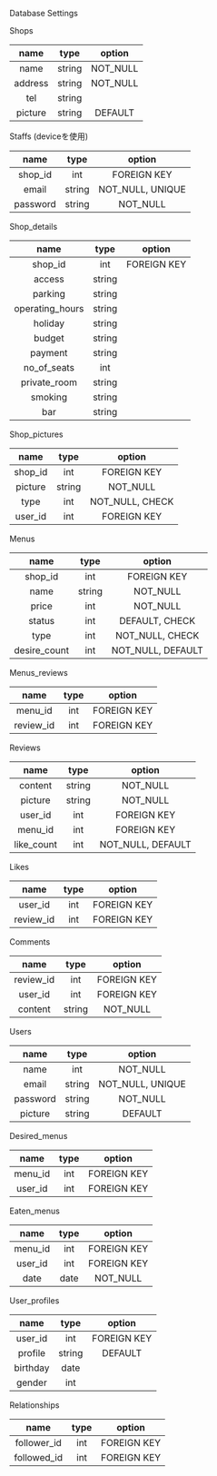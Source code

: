Database Settings

Shops

|  name   |  type  |  option  |
|:-------:|:------:|:--------:|
|  name   | string | NOT_NULL |
| address | string | NOT_NULL |
|   tel   | string |          |
| picture | string | DEFAULT  |

Staffs (deviceを使用)

|   name   |  type  |      option      |
|:--------:|:------:|:----------------:|
| shop_id  |  int   |   FOREIGN KEY    |
|  email   | string | NOT_NULL, UNIQUE |
| password | string |     NOT_NULL     |


Shop_details

|      name       |  type  |   option    |
|:---------------:|:------:|:-----------:|
|     shop_id     |  int   | FOREIGN KEY |
|     access      | string |             |
|     parking     | string |             |
| operating_hours | string |             |
|     holiday     | string |             |
|     budget      | string |             |
|     payment     | string |             |
|   no_of_seats   |  int   |             |
|  private_room   | string |             |
|     smoking     | string |             |
|       bar       | string |             |

Shop_pictures

|  name   |  type  |     option      |
|:-------:|:------:|:---------------:|
| shop_id |  int   |   FOREIGN KEY   |
| picture | string |    NOT_NULL     |
|  type   |  int   | NOT_NULL, CHECK |
| user_id |  int   |   FOREIGN KEY   |


Menus

|     name     |  type  |      option       |
|:------------:|:------:|:-----------------:|
|   shop_id    |  int   |    FOREIGN KEY    |
|     name     | string |     NOT_NULL      |
|    price     |  int   |     NOT_NULL      |
|    status    |  int   |  DEFAULT, CHECK   |
|     type     |  int   |  NOT_NULL, CHECK  |
| desire_count |  int   | NOT_NULL, DEFAULT |



Menus_reviews

|   name    | type |   option    |
|:---------:|:----:|:-----------:|
|  menu_id  | int  | FOREIGN KEY |
| review_id | int  | FOREIGN KEY |

Reviews

|    name    |  type  |      option       |
|:----------:|:------:|:-----------------:|
|  content   | string |     NOT_NULL      |
|  picture   | string |     NOT_NULL      |
|  user_id   |  int   |    FOREIGN KEY    |
|  menu_id   |  int   |    FOREIGN KEY    |
| like_count |  int   | NOT_NULL, DEFAULT |


Likes

|   name    | type |   option    |
|:---------:|:----:|:-----------:|
|  user_id  | int  | FOREIGN KEY |
| review_id | int  | FOREIGN KEY |

Comments

|   name    |  type  |   option    |
|:---------:|:------:|:-----------:|
| review_id |  int   | FOREIGN KEY |
|  user_id  |  int   | FOREIGN KEY |
|  content  | string |  NOT_NULL   |


Users

|   name   |  type  |      option      |
|:--------:|:------:|:----------------:|
|   name   |  int   |     NOT_NULL     |
|  email   | string | NOT_NULL, UNIQUE |
| password | string |     NOT_NULL     |
| picture  | string |     DEFAULT      |



Desired_menus

|  name   | type |   option    |
|:-------:|:----:|:-----------:|
| menu_id | int  | FOREIGN KEY |
| user_id | int  | FOREIGN KEY |

Eaten_menus

|  name   | type |   option    |
|:-------:|:----:|:-----------:|
| menu_id | int  | FOREIGN KEY |
| user_id | int  | FOREIGN KEY |
|  date   | date |  NOT_NULL   |

User_profiles

|   name   |  type  |   option    |
|:--------:|:------:|:-----------:|
| user_id  |  int   | FOREIGN KEY |
| profile  | string |   DEFAULT   |
| birthday |  date  |             |
|  gender  |  int   |             |


Relationships

|    name     | type |   option    |
|:-----------:|:----:|:-----------:|
| follower_id | int  | FOREIGN KEY |
| followed_id | int  | FOREIGN KEY |

